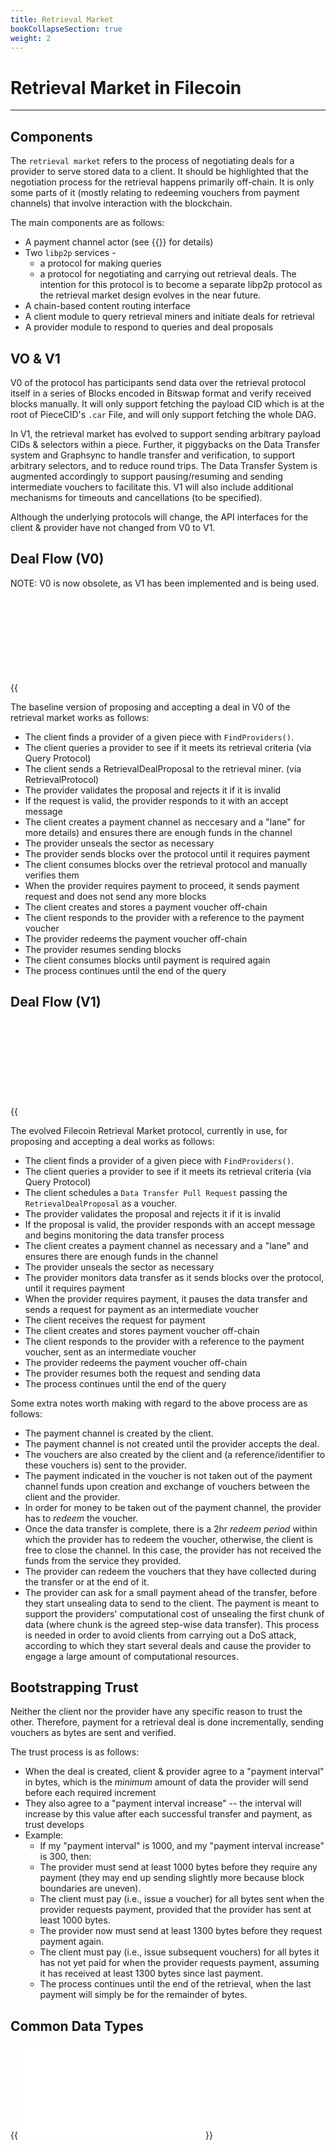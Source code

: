 ```yaml
---
title: Retrieval Market
bookCollapseSection: true
weight: 2
---
```


# Retrieval Market in Filecoin
---

## Components

The `retrieval market` refers to the process of negotiating deals for a provider to serve stored data to a client. It should be highlighted that the negotiation process for the retrieval happens primarily off-chain. It is only some parts of it (mostly relating to redeeming vouchers from payment channels) that involve interaction with the blockchain.

The main components are as follows:

- A payment channel actor (see {{<link payment_channel_actor>}} for details)
- Two `libp2p` services - 
   - a protocol for making queries
   - a protocol for negotiating and carrying out retrieval deals. The intention for this protocol is to become a separate libp2p protocol as the retrieval market design evolves in the near future.
- A chain-based content routing interface
- A client module to query retrieval miners and initiate deals for retrieval
- A provider module to respond to queries and deal proposals

## VO & V1

V0 of the protocol has participants send data over the retrieval protocol itself in a series of Blocks encoded in Bitswap format and verify received blocks manually. It will only support fetching the payload CID which is at the root of PieceCID's `.car` File, and will only support fetching the whole DAG.

In V1, the retrieval market has evolved to support sending arbitrary payload CIDs & selectors within a piece. Further, it piggybacks on the Data Transfer system and Graphsync to handle transfer and verification, to support arbitrary selectors, and to reduce round trips.
The Data Transfer System is augmented accordingly to support pausing/resuming and sending intermediate vouchers to facilitate this.
V1 will also include additional mechanisms for timeouts and cancellations (to be specified).

Although the underlying protocols will change, the API interfaces for the client & provider have not changed from V0 to V1.

## Deal Flow (V0)

NOTE: V0 is now obsolete, as V1 has been implemented and is being used.

{{<svg src="retrieval_flow_v0.mmd.svg" title="Retrieval Flow - V0" >}}

The baseline version of proposing and accepting a deal in V0 of the retrieval market works as follows:

- The client finds a provider of a given piece with `FindProviders()`.
- The client queries a provider to see if it meets its retrieval criteria (via Query Protocol)
- The client sends a RetrievalDealProposal to the retrieval miner. (via RetrievalProtocol)
- The provider validates the proposal and rejects it if it is invalid
- If the request is valid, the provider responds to it with an accept message
- The client creates a payment channel as neccesary and a "lane" for more details) and ensures there are enough funds in the channel
- The provider unseals the sector as necessary
- The provider sends blocks over the protocol until it requires payment
- The client consumes blocks over the retrieval protocol and manually verifies them
- When the provider requires payment to proceed, it sends payment request and does not send any more blocks
- The client creates and stores a payment voucher off-chain
- The client responds to the provider with a reference to the payment voucher
- The provider redeems the payment voucher off-chain
- The provider resumes sending blocks
- The client consumes blocks until payment is required again
- The process continues until the end of the query

## Deal Flow (V1)

{{<svg src="retrieval_flow_v1.mmd.svg" title="Retrieval Flow - V1" >}}

The evolved Filecoin Retrieval Market protocol, currently in use, for proposing and accepting a deal works as follows:

- The client finds a provider of a given piece with `FindProviders()`.
- The client queries a provider to see if it meets its retrieval criteria (via Query Protocol)
- The client schedules a `Data Transfer Pull Request` passing the `RetrievalDealProposal` as a voucher.
- The provider validates the proposal and rejects it if it is invalid
- If the proposal is valid, the provider responds with an accept message and begins monitoring the data transfer process
- The client creates a payment channel as necessary and a "lane" and ensures there are enough funds in the channel
- The provider unseals the sector as necessary
- The provider monitors data transfer as it sends blocks over the protocol, until it requires payment
- When the provider requires payment, it pauses the data transfer and sends a request for payment as an intermediate voucher
- The client receives the request for payment
- The client creates and stores payment voucher off-chain
- The client responds to the provider with a reference to the payment voucher, sent as an intermediate voucher
- The provider redeems the payment voucher off-chain
- The provider resumes both the request and sending data
- The process continues until the end of the query

Some extra notes worth making with regard to the above process are as follows:

- The payment channel is created by the client.
- The payment channel is not created until the provider accepts the deal.
- The vouchers are also created by the client and (a reference/identifier to these vouchers is) sent to the provider.
- The payment indicated in the voucher is not taken out of the payment channel funds upon creation and exchange of vouchers between the client and the provider.
- In order for money to be taken out of the payment channel, the provider has to *redeem* the voucher.
- Once the data transfer is complete, there is a 2hr *redeem period* within which the provider has to redeem the voucher, otherwise, the client is free to close the channel. In this case, the provider has not received the funds from the service they provided.
- The provider can redeem the vouchers that they have collected during the transfer or at the end of it.
- The provider can ask for a small payment ahead of the transfer, before they start unsealing data to send to the client. The payment is meant to support the providers' computational cost of unsealing the first chunk of data (where chunk is the agreed step-wise data transfer). This process is needed in order to avoid clients from carrying out a DoS attack, according to which they start several deals and cause the provider to engage a large amount of computational resources.

## Bootstrapping Trust

Neither the client nor the provider have any specific reason to trust the other. Therefore, payment for a retrieval deal is done incrementally, sending vouchers as bytes are sent and verified.

The trust process is as follows:
- When the deal is created, client & provider agree to a "payment interval" in bytes, which is the _minimum_ amount of data the provider will send before each required increment
- They also agree to a "payment interval increase" -- the interval will increase by this value after each successful transfer and payment, as trust develops
- Example:
   - If my "payment interval" is 1000, and my "payment interval increase" is 300, then:
   - The provider must send at least 1000 bytes before they require any payment (they may end up sending slightly more because block boundaries are uneven).
   - The client must pay (i.e., issue a voucher) for all bytes sent when the provider requests payment, provided that the provider has sent at least 1000 bytes.
   - The provider now must send at least 1300 bytes before they request payment again.
   - The client must pay (i.e., issue subsequent vouchers) for all bytes it has not yet paid for when the provider requests payment, assuming it has received at least 1300 bytes since last payment.
   - The process continues until the end of the retrieval, when the last payment will simply be for the remainder of bytes.

## Common Data Types

{{<embed src="types.id" lang="go" >}}
